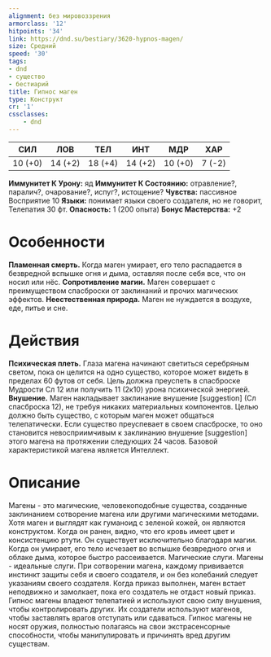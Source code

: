 ```yaml
---
alignment: без мировоззрения
armorclass: '12'
hitpoints: '34'
link: https://dnd.su/bestiary/3620-hypnos-magen/
size: Средний
speed: '30'
tags:
- dnd
- существо
- бестиарий
title: Гипнос маген
type: Конструкт
cr: '1'
cssclasses:
    - dnd
---
```



| СИЛ | ЛОВ | ТЕЛ | ИНТ | МДР | ХАР |
|---|---|---|---|---|---|
| 10 (+0) | 14 (+2) | 18 (+4) | 14 (+2) | 10 (+0) | 7 (-2) |
**Иммунитет К Урону:** яд
**Иммунитет К Состоянию:** отравление?, паралич?, очарование?, испуг?, истощение?
**Чувства:** пассивное Восприятие 10
**Языки:** понимает языки своего создателя, но не говорит, Телепатия 30 фт.
**Опасность:** 1 (200 опыта)
**Бонус Мастерства:** +2


# Особенности
**Пламенная смерть.** Когда маген умирает, его тело распадается в безвредной вспышке огня и дыма, оставляя после себя все, что он носил или нёс.
**Сопротивление магии.** Маген совершает с преимуществом спасброски от заклинаний и прочих магических эффектов.
**Неестественная природа.** Маген не нуждается в воздухе, еде, питье и сне.


# Действия
**Психическая плеть.** Глаза магена начинают светиться серебряным светом, пока он целится на одно существо, которое может видеть в пределах 60 футов от себя. Цель должна преуспеть в спасброске Мудрости Сл 12 или получить 11 (2к10) урона психической энергией.
**Внушение.** Маген накладывает заклинание внушение [suggestion] (Сл спасброска 12), не требуя никаких материальных компонентов. Целью должно быть существо, с которым маген может общаться телепатически. Если существо преуспевает в своем спасброске, то оно становится невосприимчивым к заклинанию внушение [suggestion] этого магена на протяжении следующих 24 часов. Базовой характеристикой магена является Интеллект.


# Описание
Магены - это магические, человекоподобные существа, созданные заклинанием сотворение магена или другими магическими методами. Хотя маген и выглядят как гуманоид с зеленой кожей, он являются конструктом. Когда он ранен, видно, что его кровь имеет цвет и консистенцию ртути. Он существует исключительно благодаря магии. Когда он умирает, его тело исчезает во вспышке безвредного огня и облаке дыма, которое быстро рассеивается. Магические слуги. Магены - идеальные слуги. При сотворении магена, каждому прививается инстинкт защиты себя и своего создателя, и он без колебаний следует указаниям своего создателя. Когда приказ выполнен, маген встает неподвижно и замолкает, пока его создатель не отдаст новый приказ. Гипнос магены владеют телепатией и используют свою силу внушения, чтобы контролировать других. Их создатели используют магенов, чтобы заставлять врагов отступать или сдаваться. Гипнос магены не носят оружия, полностью полагаясь на свои экстрасенсорные способности, чтобы манипулировать и причинять вред другим существам.